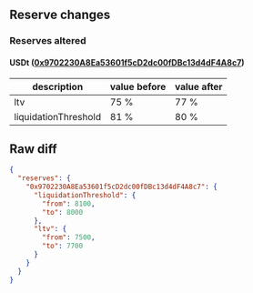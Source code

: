 ## Reserve changes

### Reserves altered

#### USDt ([0x9702230A8Ea53601f5cD2dc00fDBc13d4dF4A8c7](https://snowscan.xyz/address/0x9702230A8Ea53601f5cD2dc00fDBc13d4dF4A8c7))

| description | value before | value after |
| --- | --- | --- |
| ltv | 75 % | 77 % |
| liquidationThreshold | 81 % | 80 % |


## Raw diff

```json
{
  "reserves": {
    "0x9702230A8Ea53601f5cD2dc00fDBc13d4dF4A8c7": {
      "liquidationThreshold": {
        "from": 8100,
        "to": 8000
      },
      "ltv": {
        "from": 7500,
        "to": 7700
      }
    }
  }
}
```